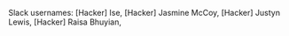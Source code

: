 Slack usernames:
[Hacker] Ise,
[Hacker] Jasmine McCoy,
[Hacker] Justyn Lewis,
[Hacker] Raisa Bhuyian,
